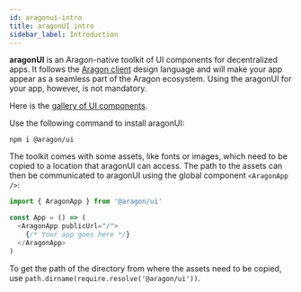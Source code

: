 ```yaml
---
id: aragonui-intro
title: aragonUI intro
sidebar_label: Introduction
---
```


**aragonUI** is an Aragon-native toolkit of UI components for decentralized apps. It follows the [Aragon client](client.md) design language and will make your app appear as a seamless part of the Aragon ecosystem. Using the aragonUI for your app, however, is not mandatory.

Here is the [gallery of UI components](http://ui.aragon.org/).

Use the following command to install aragonUI:
```
npm i @aragon/ui
```

The toolkit comes with some assets, like fonts or images, which need to be copied to a location that aragonUI can access. The path to the assets can then be communicated to aragonUI using the global component `<AragonApp />`:

```javascript
import { AragonApp } from '@aragon/ui'

const App = () => (
  <AragonApp publicUrl="/">
    {/* Your app goes here */}
  </AragonApp>
)
```

To get the path of the directory from where the assets need to be copied, use `path.dirname(require.resolve('@aragon/ui'))`.